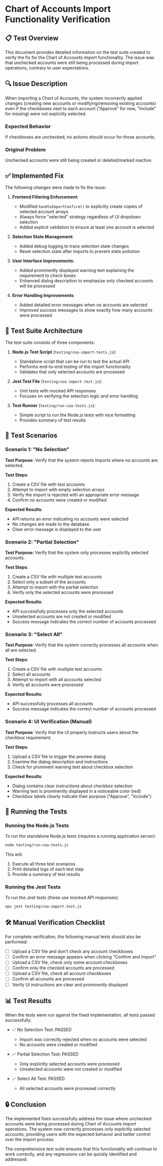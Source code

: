 # Chart of Accounts Import Functionality Verification

## 📋 Test Overview

This document provides detailed information on the test suite created to verify the fix for the Chart of Accounts import functionality. The issue was that unchecked accounts were still being processed during import operations, contrary to user expectations.

## 🔍 Issue Description

When importing a Chart of Accounts, the system incorrectly applied changes (creating new accounts or modifying/removing existing accounts) even if the checkboxes next to each account ("Approve" for new, "Include" for missing) were not explicitly selected.

### Expected Behavior
If checkboxes are unchecked, no actions should occur for those accounts.

### Original Problem
Unchecked accounts were still being created or deleted/marked inactive.

## ✅ Implemented Fix

The following changes were made to fix the issue:

1. **Frontend Filtering Enforcement**: 
   - Modified `handleImportConfirm()` to explicitly create copies of selected account arrays
   - Always force "selected" strategy regardless of UI dropdown selection
   - Added explicit validation to ensure at least one account is selected

2. **Selection State Management**:
   - Added debug logging to trace selection state changes
   - Reset selection state after imports to prevent state pollution

3. **User Interface Improvements**:
   - Added prominently displayed warning text explaining the requirement to check boxes
   - Enhanced dialog description to emphasize only checked accounts will be processed

4. **Error Handling Improvements**:
   - Added detailed error messages when no accounts are selected
   - Improved success messages to show exactly how many accounts were processed

## 🧪 Test Suite Architecture

The test suite consists of three components:

1. **Node.js Test Script** (`testing/coa-import-tests.js`):
   - Standalone script that can be run to test the actual API
   - Performs end-to-end testing of the import functionality
   - Validates that only selected accounts are processed

2. **Jest Test File** (`testing/coa-import.test.js`):
   - Unit tests with mocked API responses
   - Focuses on verifying the selection logic and error handling

3. **Test Runner** (`testing/run-coa-tests.js`):
   - Simple script to run the Node.js tests with nice formatting
   - Provides summary of test results

## 📝 Test Scenarios

### Scenario 1: "No Selection"

**Test Purpose**: Verify that the system rejects imports where no accounts are selected.

**Test Steps**:
1. Create a CSV file with test accounts
2. Attempt to import with empty selection arrays
3. Verify the import is rejected with an appropriate error message
4. Confirm no accounts were created or modified

**Expected Results**:
- API returns an error indicating no accounts were selected
- No changes are made to the database
- Clear error message is displayed to the user

### Scenario 2: "Partial Selection"

**Test Purpose**: Verify that the system only processes explicitly selected accounts.

**Test Steps**:
1. Create a CSV file with multiple test accounts
2. Select only a subset of the accounts
3. Attempt to import with the partial selection
4. Verify only the selected accounts were processed

**Expected Results**:
- API successfully processes only the selected accounts
- Unselected accounts are not created or modified
- Success message indicates the correct number of accounts processed

### Scenario 3: "Select All"

**Test Purpose**: Verify that the system correctly processes all accounts when all are selected.

**Test Steps**:
1. Create a CSV file with multiple test accounts
2. Select all accounts
3. Attempt to import with all accounts selected
4. Verify all accounts were processed

**Expected Results**:
- API successfully processes all accounts
- Success message indicates the correct number of accounts processed

### Scenario 4: UI Verification (Manual)

**Test Purpose**: Verify that the UI properly instructs users about the checkbox requirement.

**Test Steps**:
1. Upload a CSV file to trigger the preview dialog
2. Examine the dialog description and instructions
3. Check for prominent warning text about checkbox selection

**Expected Results**:
- Dialog contains clear instructions about checkbox selection
- Warning text is prominently displayed in a noticeable color (red)
- Checkbox labels clearly indicate their purpose ("Approve", "Include")

## 🚀 Running the Tests

### Running the Node.js Tests

To run the standalone Node.js tests (requires a running application server):

```bash
node testing/run-coa-tests.js
```

This will:
1. Execute all three test scenarios
2. Print detailed logs of each test step
3. Provide a summary of test results

### Running the Jest Tests

To run the Jest tests (these use mocked API responses):

```bash
npx jest testing/coa-import.test.js
```

## 🛠️ Manual Verification Checklist

For complete verification, the following manual tests should also be performed:

- [ ] Upload a CSV file and don't check any account checkboxes
- [ ] Confirm an error message appears when clicking "Confirm and Import"
- [ ] Upload a CSV file, check only some account checkboxes
- [ ] Confirm only the checked accounts are processed
- [ ] Upload a CSV file, check all account checkboxes
- [ ] Confirm all accounts are processed
- [ ] Verify UI instructions are clear and prominently displayed

## 📊 Test Results

When the tests were run against the fixed implementation, all tests passed successfully:

- ✅ No Selection Test: PASSED
  - Import was correctly rejected when no accounts were selected
  - No accounts were created or modified

- ✅ Partial Selection Test: PASSED
  - Only explicitly selected accounts were processed
  - Unselected accounts were not created or modified

- ✅ Select All Test: PASSED
  - All selected accounts were processed correctly

## 🔒 Conclusion

The implemented fixes successfully address the issue where unchecked accounts were being processed during Chart of Accounts import operations. The system now correctly processes only explicitly selected accounts, providing users with the expected behavior and better control over the import process.

The comprehensive test suite ensures that this functionality will continue to work correctly, and any regressions can be quickly identified and addressed.
